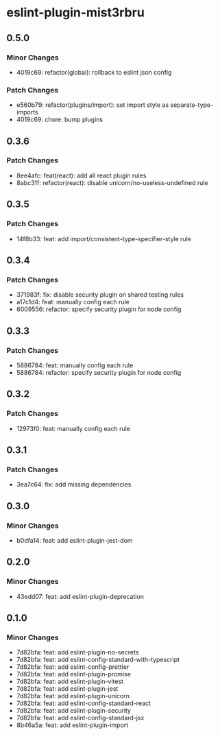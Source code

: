 # eslint-plugin-mist3rbru

## 0.5.0

### Minor Changes

- 4019c69: refactor(global): rollback to eslint json config

### Patch Changes

- e560b79: refactor(plugins/import): set import style as separate-type-imports
- 4019c69: chore: bump plugins

## 0.3.6

### Patch Changes

- 8ee4afc: feat(react): add all react plugin rules
- 8abc31f: refactor(react): disable unicorn/no-useless-undefined rule

## 0.3.5

### Patch Changes

- 14f8b33: feat: add import/consistent-type-specifier-style rule

## 0.3.4

### Patch Changes

- 371983f: fix: disable security plugin on shared testing rules
- a17c1d4: feat: manually config each rule
- 6009556: refactor: specify security plugin for node config

## 0.3.3

### Patch Changes

- 5886784: feat: manually config each rule
- 5886784: refactor: specify security plugin for node config

## 0.3.2

### Patch Changes

- 12973f0: feat: manually config each rule

## 0.3.1

### Patch Changes

- 3ea7c64: fix: add missing dependencies

## 0.3.0

### Minor Changes

- b0dfa14: feat: add eslint-plugin-jest-dom

## 0.2.0

### Minor Changes

- 43edd07: feat: add eslint-plugin-deprecation

## 0.1.0

### Minor Changes

- 7d82bfa: feat: add eslint-plugin-no-secrets
- 7d82bfa: feat: add eslint-config-standard-with-typescript
- 7d82bfa: feat: add eslint-config-prettier
- 7d82bfa: feat: add eslint-plugin-promise
- 7d82bfa: feat: add eslint-plugin-vitest
- 7d82bfa: feat: add eslint-plugin-jest
- 7d82bfa: feat: add eslint-plugin-unicorn
- 7d82bfa: feat: add eslint-config-standard-react
- 7d82bfa: feat: add eslint-plugin-security
- 7d82bfa: feat: add eslint-config-standard-jsx
- 8b46a5a: feat: add eslint-plugin-import
